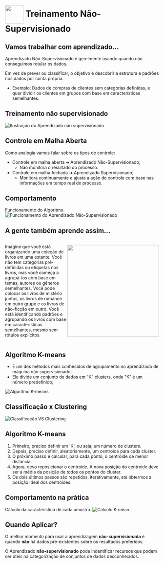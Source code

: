 <h1>
     <img align="center" width="60px" src="https://hermes.dio.me/courses/badge/dabc8205-4a91-473c-acbd-b310d8db3df2.png">
    <span>Treinamento Não-Supervisionado</span>
</h1>

## Vamos trabalhar com aprendizado...
Aprendizado Não-Supervisionado é gerelmente usando quando não conseguimos rotular os dados. 

Em vez de prever ou classificar, o objetivo é descobrir a estrutura e padrões nos dados por conta própria.

- Exemplo: Dados de compras de clientes sem categorias definidas, e quer dividir os clientes em grupos com base em características semelhantes.

## Treinamento não supervisionado
![Ilustração do Aprendizado não supervisionado](https://miro.medium.com/v2/resize:fit:640/format:webp/1*7ZZvrP1srueTZHz2YfR9qw.png)

## Controle em Malha Aberta
Como analogia vamos falar sobre os tipos de controle:

- Controle em malha aberta ➔ Aprendizado Não-Supervisionado;
    - Não monitora o resultado do processo.
- Controle em malha fechada ➔ Aprendizado Supervisionado;
    - Monitora continuamente e ajusta a ação de controle com base nas informações em tempo real do processo.

## Comportamento
Funcionamento do Algoritmo.
![Funcionamento do Aprendizado Não-Supervisionado](https://stanford.edu/~shervine/teaching/cs-229/illustrations/expectation-maximization-pt.png?10239ce687054a28ea9e6bd862991ee8)

## A gente também aprende assim...

<div style="display: flex; align-items: center;">
    <div style="flex: 1;">
        <p>Imagine que você está organizando uma coleção de livros em uma estante. Você não tem categorias pré-definidas ou etiquetas nos livros, mas você começa a agrupá-los com base em temas, autores ou gêneros semelhantes. Você pode colocar os livros de mistério juntos, os livros de romance em outro grupo e os livros de não-ficção em outro. Você está identificando padrões e agrupando os livros com base em características semelhantes, mesmo sem rótulos explícitos.</p>
    </div>
    <div style="flex: 1;">
        <img src="https://i.pinimg.com/736x/07/39/3a/07393a0f2d158b128f9c29e7f8b211dd.jpg" width="300px">
    </div>
</div>

## Algoritmo K-means
- É um dos métodos mais conhecidos de agrupamento no aprendizado de máquina não supervisionado;
-  Ele divide um conjunto de dados em "K" clusters, onde "K" é um número predefinido;

![Algoritmo K-means](https://miro.medium.com/v2/resize:fit:1358/1*Q2edegNErVecPADsdm2AAw.png)

## Classificação x Clustering

![Classificação VS Clustering](https://blog.bismart.com/hs-fs/hubfs/Imported_Blog_Media/ClassificationAndClustering/Clustering&clasification-Animales.gif?width=900&name=Clustering&clasification-Animales.gif)

## Algoritmo K-means
1. Primeiro, preciso definir um 'K', ou seja, um número de clusters.
2. Depois, preciso definir, aleatoriamente, um centroide para cada cluster.
3. O próximo passo é calcular, para cada ponto, o centroide de menor distância.
4. Agora, devo reposicionar o centroide. A nova posição do centroide deve ser a média da posição de todos os pontos do cluster.
5. Os dois últimos passos são repetidos, iterativamente, até obtermos a posição ideal dos centroides.

## Comportamento na prática
Cálculo da característica de cada amostra.
![Cálculo K-mean](https://www.unioviedo.es/compnum/labs/PYTHON/d1.png)

## Quando Aplicar?
O melhor momento para usar a aprendizagem **não-supervisionada** é quando **não** há dados pré-existentes sobre os resultados preferidos.

O Aprendizado **não-supervisionado** pode indentificar recursos que podem ser úteis na categorização de conjuntos de dados desconhecidos.
